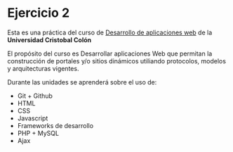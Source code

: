 # Ejercicio 2

Esta es una práctica del curso de [Desarrollo de aplicaciones web](https://av-exactas.ucc.mx/mod/assign/view.php?id=7626) de la **Universidad Cristobal Colón**

El propósito del curso es Desarrollar aplicaciones Web que permitan la construcción de portales y/o sitios dinámicos utiliando protocolos, modelos y arquitecturas vigentes.

Durante las unidades se aprenderá sobre el uso de: 

* Git + Github
* HTML
* CSS
* Javascript
* Frameworks de desarrollo
* PHP + MySQL
* Ajax
